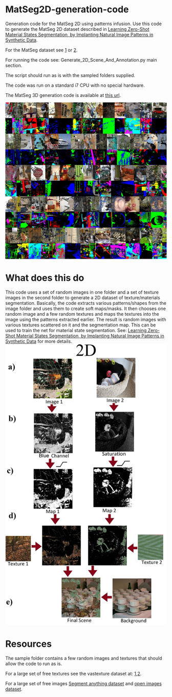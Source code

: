 # MatSeg2D-generation-code
Generation code for the MatSeg 2D using patterns infusion.
Use this code to generate the MatSeg 2D dataset described in [Learning Zero-Shot Material States Segmentation, by
Implanting Natural Image Patterns in Synthetic Data](https://arxiv.org/pdf/2403.03309).

For the MatSeg dataset see [1](https://sites.google.com/view/matseg) or [2](https://zenodo.org/records/11331618). 

For running the code see: Generate_2D_Scene_And_Annotation.py main section.

The script should run as is with the sampled folders supplied.

The code was run on a standard i7 CPU with no special hardware.

The MatSeg 3D generation code is available at [this url](https://github.com/sagieppel/MatSeg-Synthethic-Dataset-Generation-Script).

![Results images and annotation](/Example_results.jpg)



# What does this do
This code uses a set of random images in one folder and a set of texture images in the second folder to generate a 2D dataset of texture/materials segmentation.
Basically, the code extracts various patterns/shapes from the image folder and uses them to create soft maps/masks. It then chooses one random image and a few random textures and maps the textures into the image using the patterns extracted earlier. The result is random images with various textures scattered on it and the segmentation map. This can be used to train the net for material state segmentation.
See: [Learning Zero-Shot Material States Segmentation, by
Implanting Natural Image Patterns in Synthetic Data](https://arxiv.org/pdf/2403.03309) for more details.
![Data Generation Scheme](/Scheme_Small.jpg)
# Resources
The sample folder contains a few random images and textures that should allow the code to run as is.

For a large set of free textures see the vastexture dataset at: [1](https://sites.google.com/view/infinitexture/home),[2](https://zenodo.org/records/12629301]).

For a large set of free images  [Segment anything dataset](https://segment-anything.com/dataset/index.html) and [open images dataset](https://storage.googleapis.com/openimages/web/index.html).

